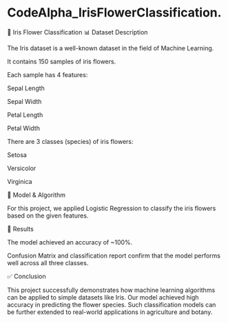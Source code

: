 # CodeAlpha_IrisFlowerClassification.
🌸 Iris Flower Classification
📊 Dataset Description

The Iris dataset is a well-known dataset in the field of Machine Learning.

It contains 150 samples of iris flowers.

Each sample has 4 features:

Sepal Length

Sepal Width

Petal Length

Petal Width

There are 3 classes (species) of iris flowers:

Setosa

Versicolor

Virginica

🤖 Model & Algorithm

For this project, we applied Logistic Regression to classify the iris flowers based on the given features.

🎯 Results

The model achieved an accuracy of ~100%.

Confusion Matrix and classification report confirm that the model performs well across all three classes.

✅ Conclusion

This project successfully demonstrates how machine learning algorithms can be applied to simple datasets like Iris.
Our model achieved high accuracy in predicting the flower species.
Such classification models can be further extended to real-world applications in agriculture and botany.
